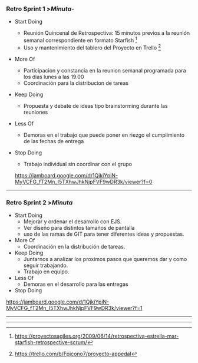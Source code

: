 ### Retro Sprint 1 >_Minuta_-

- Start Doing
  - Reunión Quincenal de Retrospectiva: 15 minutos previos a la reunión semanal correspondiente en formato Starfish [^1]
  - Uso y mantenimiento del tablero del Proyecto en Trello [^2]
- More Of
  - Participacion y constancia en la reunion semanal programada para los dias lunes a las 19.00
  - Coordinación para la distribucion de tareas
- Keep Doing
  - Propuesta y debate de ideas tipo brainstorming durante las reuniones
- Less Of
  - Demoras en el trabajo que puede poner en riezgo el cumplimiento de las fechas de entrega
- Stop Doing

  - Trabajo individual sin coordinar con el grupo

  https://jamboard.google.com/d/1QjkiYpiN-MyVCFG_fT2Mn_I5TXhwJhkNjpFVF9wDR3k/viewer?f=0

---

### Retro Sprint 2 >_Minuta_

- Start Doing
  - Mejorar y ordenar el desarrollo con EJS.
  - Ver diseño para distintos tamaños de pantalla
  - uso de las ramas de GIT para tener diferentes ideas y propuestas.
- More Of
  - Coordinación en la distribución de tareas.
- Keep Doing
  - Juntarnos a analizar los proximos pasos que queremos dar y como seguir trabajando.
  - Trabajo en equipo.
- Less Of
  - Demoras en el desarrollo para las entregas
- Stop Doing

https://jamboard.google.com/d/1QjkiYpiN-MyVCFG_fT2Mn_I5TXhwJhkNjpFVF9wDR3k/viewer?f=1

---

---

[^1]: https://proyectosagiles.org/2009/06/14/retrospectiva-estrella-mar-starfish-retrospective-scrum/
[^2]: https://trello.com/b/Fpjcono7/proyecto-appedal
